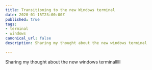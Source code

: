 ```yaml
---
title: Transitioning to the new Windows terminal
date: 2020-01-15T23:00:00Z
published: true
tags:
- terminal
- windows
canonical_url: false
description: Sharing my thought about the new windows terminal

---
```

Sharing my thought about the new windows terminalllll